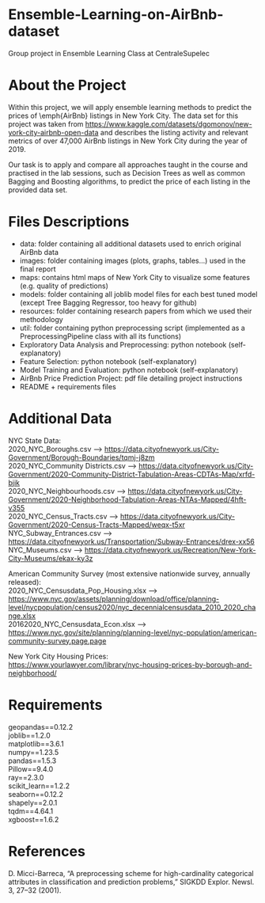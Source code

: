 # Ensemble-Learning-on-AirBnb-dataset
Group project in Ensemble Learning Class at CentraleSupelec

# About the Project
Within this project, we will apply ensemble learning methods to predict the prices of \emph{AirBnb} listings in New York City. The data set for this project was taken from https://www.kaggle.com/datasets/dgomonov/new-york-city-airbnb-open-data and describes the listing activity and relevant metrics of over 47,000 AirBnb listings in New York City during the year of 2019.

Our task is to apply and compare all approaches taught in the course and practised in the lab sessions, such as Decision Trees as well as common Bagging and Boosting algorithms, to predict the price of each listing in the provided data set.

# Files Descriptions
- data: folder containing all additional datasets used to enrich original AirBnb data
- images: folder containing images (plots, graphs, tables...) used in the final report
- maps: contains html maps of New York City to visualize some features (e.g. quality of predictions)
- models: folder containing all joblib model files for each best tuned model (except Tree Bagging Regressor, too heavy for github)
- resources: folder containing research papers from which we used their methodology
- util: folder containing python preprocessing script (implemented as a PreprocessingPipeline class with all its functions)
- Exploratory Data Analysis and Preprocessing: python notebook (self-explanatory)
- Feature Selection: python notebook (self-explanatory)
- Model Training and Evaluation: python notebook (self-explanatory)
- AirBnb Price Prediction Project: pdf file detailing project instructions
- README + requirements files

# Additional Data
NYC State Data: <br />
2020_NYC_Boroughs.csv --> https://data.cityofnewyork.us/City-Government/Borough-Boundaries/tqmj-j8zm  <br />
2020_NYC_Community Districts.csv --> https://data.cityofnewyork.us/City-Government/2020-Community-District-Tabulation-Areas-CDTAs-Map/xrfd-bjik  <br />
2020_NYC_Neighbourhoods.csv --> https://data.cityofnewyork.us/City-Government/2020-Neighborhood-Tabulation-Areas-NTAs-Mapped/4hft-v355  <br />
2020_NYC_Census_Tracts.csv --> https://data.cityofnewyork.us/City-Government/2020-Census-Tracts-Mapped/weqx-t5xr  <br />
NYC_Subway_Entrances.csv --> https://data.cityofnewyork.us/Transportation/Subway-Entrances/drex-xx56  <br />
NYC_Museums.csv --> https://data.cityofnewyork.us/Recreation/New-York-City-Museums/ekax-ky3z  <br />

American Community Survey (most extensive nationwide survey, annually released):  <br />
2020_NYC_Censusdata_Pop_Housing.xlsx --> https://www.nyc.gov/assets/planning/download/office/planning-level/nycpopulation/census2020/nyc_decennialcensusdata_2010_2020_change.xlsx  <br />
20162020_NYC_Censusdata_Econ.xlsx --> https://www.nyc.gov/site/planning/planning-level/nyc-population/american-community-survey.page.page  <br />

New York City Housing Prices: <br />
https://www.yourlawyer.com/library/nyc-housing-prices-by-borough-and-neighborhood/

# Requirements
geopandas==0.12.2  <br />
joblib==1.2.0  <br />
matplotlib==3.6.1  <br />
numpy==1.23.5  <br />
pandas==1.5.3  <br />
Pillow==9.4.0  <br />
ray==2.3.0 <br />
scikit_learn==1.2.2 <br />
seaborn==0.12.2 <br />
shapely==2.0.1 <br />
tqdm==4.64.1 <br />
xgboost==1.6.2 <br />

# References
D. Micci-Barreca, “A preprocessing scheme for high-cardinality categorical attributes in classification and prediction problems,” SIGKDD Explor. Newsl. 3, 27–32 (2001).
